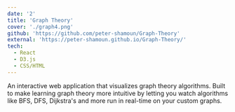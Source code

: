 ```yaml
---
date: '2'
title: 'Graph Theory'
cover: './graph4.png'
github: 'https://github.com/peter-shamoun/Graph-Theory'
external: 'https://peter-shamoun.github.io/Graph-Theory/'
tech:
  - React
  - D3.js
  - CSS/HTML
---
```


An interactive web application that visualizes graph theory algorithms. Built to make learning graph theory more intuitive by letting you watch algorithms like BFS, DFS, Dijkstra's and more run in real-time on your custom graphs.
